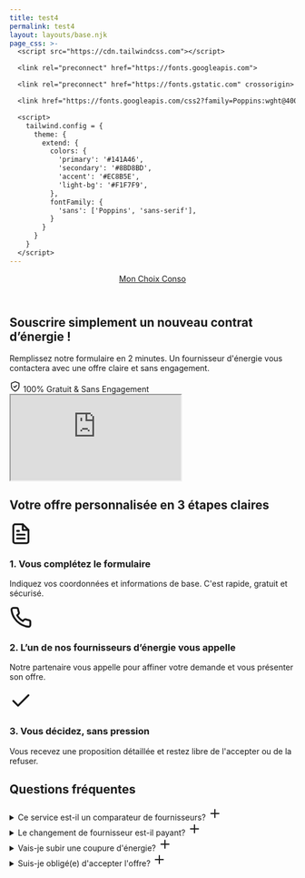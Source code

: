 ```yaml
---
title: test4
permalink: test4
layout: layouts/base.njk
page_css: >-
  <script src="https://cdn.tailwindcss.com"></script>

  <link rel="preconnect" href="https://fonts.googleapis.com">

  <link rel="preconnect" href="https://fonts.gstatic.com" crossorigin>

  <link href="https://fonts.googleapis.com/css2?family=Poppins:wght@400;600;700&display=swap" rel="stylesheet">

  <script>
    tailwind.config = {
      theme: {
        extend: {
          colors: {
            'primary': '#141A46',
            'secondary': '#8BD8BD',
            'accent': '#EC8B5E',
            'light-bg': '#F1F7F9',
          },
          fontFamily: {
            'sans': ['Poppins', 'sans-serif'],
          }
        }
      }
    }
  </script>
---
```

<div class="bg-light-bg font-sans">
    <header class="bg-white shadow-md">
        <div class="container mx-auto px-6 py-4">
            <a href="#" class="text-2xl font-bold text-primary">Mon Choix Conso</a>
        </div>
    </header>
    <main>
        <section id="hero" class="bg-primary text-white py-12 md:py-20">
            <div class="container mx-auto px-6 grid lg:grid-cols-2 gap-12 items-center">
                <div class="hero-text text-center lg:text-left">
                    <h1 class="text-4xl md:text-5xl font-bold leading-tight mb-4">Souscrire simplement un nouveau contrat d’énergie !</h1>
                    <p class="text-lg md:text-xl opacity-90 mb-6">Remplissez notre formulaire en 2 minutes. Un fournisseur d'énergie vous contactera avec une offre claire et sans engagement.</p>
                    <div class="inline-flex items-center gap-3 bg-white/10 py-2 px-4 rounded-full">
                        <svg xmlns="http://www.w3.org/2000/svg" width="20" height="20" viewBox="0 0 24 24" fill="none" stroke="currentColor" stroke-width="2" stroke-linecap="round" stroke-linejoin="round" class="text-secondary"><path d="M12 22s8-4 8-10V5l-8-3-8 3v7c0 6 8 10 8 10z"></path><path d="m9 12 2 2 4-4"></path></svg>
                        <span class="font-semibold">100% Gratuit & Sans Engagement</span>
                    </div>
                </div>
                <div class="form-container bg-white text-gray-800 rounded-lg shadow-2xl h-[1360px] lg:h-[1050px] overflow-hidden">
                   <iframe
                      src="https://gazelec-engie-kevin-0907.lovable.app/"
                      class="w-full h-full border-0"
                      title="Formulaire de comparaison d'énergie">
                   </iframe>
                </div>
            </div>
        </section>
        <section id="process" class="py-16 md:py-24 bg-white">
            <div class="container mx-auto px-6">
                <h2 class="text-3xl md:text-4xl font-bold text-center text-primary mb-12">Votre offre personnalisée en 3 étapes claires</h2>
                <div class="grid md:grid-cols-3 gap-10 text-center">
                    <div class="step">
                        <div class="flex justify-center mb-4">
                            <div class="w-20 h-20 bg-secondary rounded-full flex items-center justify-center">
                                <svg xmlns="http://www.w3.org/2000/svg" width="40" height="40" viewBox="0 0 24 24" fill="none" stroke="currentColor" stroke-width="2" stroke-linecap="round" stroke-linejoin="round" class="text-primary"><path d="M14 2H6a2 2 0 0 0-2 2v16a2 2 0 0 0 2 2h12a2 2 0 0 0 2-2V8z"></path><polyline points="14 2 14 8 20 8"></polyline><line x1="16" y1="13" x2="8" y2="13"></line><line x1="16" y1="17" x2="8" y2="17"></line><polyline points="10 9 9 9 8 9"></polyline></svg>
                            </div>
                        </div>
                        <h3 class="text-xl font-bold mb-2 text-primary">1. Vous complétez le formulaire</h3>
                        <p class="text-gray-600">Indiquez vos coordonnées et informations de base. C'est rapide, gratuit et sécurisé.</p>
                    </div>
                    <div class="step">
                        <div class="flex justify-center mb-4">
                            <div class="w-20 h-20 bg-secondary rounded-full flex items-center justify-center">
                                <svg xmlns="http://www.w3.org/2000/svg" width="40" height="40" viewBox="0 0 24 24" fill="none" stroke="currentColor" stroke-width="2" stroke-linecap="round" stroke-linejoin="round" class="text-primary"><path d="M22 16.92v3a2 2 0 0 1-2.18 2 19.79 19.79 0 0 1-8.63-3.07 19.5 19.5 0 0 1-6-6 19.79 19.79 0 0 1-3.07-8.67A2 2 0 0 1 4.11 2h3a2 2 0 0 1 2 1.72 12.84 12.84 0 0 0.7 2.81 2 2 0 0 1-.45 2.11L8.09 9.91a16 16 0 0 0 6 6l1.27-1.27a2 2 0 0 1 2.11-.45 12.84 12.84 0 0 0 2.81.7A2 2 0 0 1 22 16.92z"></path></svg>
                            </div>
                        </div>
                        <h3 class="text-xl font-bold mb-2 text-primary">2. L’un de nos fournisseurs d’énergie vous appelle</h3>
                        <p class="text-gray-600">Notre partenaire vous appelle pour affiner votre demande et vous présenter son offre.</p>
                    </div>
                    <div class="step">
                        <div class="flex justify-center mb-4">
                            <div class="w-20 h-20 bg-secondary rounded-full flex items-center justify-center">
                                <svg xmlns="http://www.w3.org/2000/svg" width="40" height="40" viewBox="0 0 24 24" fill="none" stroke="currentColor" stroke-width="2" stroke-linecap="round" stroke-linejoin="round" class="text-primary"><path d="M20 6 9 17l-5-5"></path></svg>
                            </div>
                        </div>
                        <h3 class="text-xl font-bold mb-2 text-primary">3. Vous décidez, sans pression</h3>
                        <p class="text-gray-600">Vous recevez une proposition détaillée et restez libre de l'accepter ou de la refuser.</p>
                    </div>
                </div>
            </div>
        </section>
        <section id="faq" class="py-16 md:py-24 bg-light-bg">
            <div class="container mx-auto px-6">
                <h2 class="text-3xl md:text-4xl font-bold text-center text-primary mb-12">Questions fréquentes</h2>
                <div class="max-w-3xl mx-auto space-y-4">
                    <details class="bg-white p-6 rounded-lg shadow-sm group">
                        <summary class="font-semibold cursor-pointer flex justify-between items-center">
                            Ce service est-il un comparateur de fournisseurs?
                            <svg xmlns="http://www.w3.org/2000/svg" width="24" height="24" viewBox="0 0 24 24" fill="none" stroke="currentColor" stroke-width="2" stroke-linecap="round" stroke-linejoin="round" class="w-5 h-5 transition-transform duration-300 group-open:rotate-45"><path d="M12 5v14"/><path d="M5 12h14"/></svg>
                        </summary>
                        <p class="text-gray-600 mt-4">Non. Notre service vous met directement et gratuitement en relation avec un unique fournisseur d'énergie partenaire. Celui-ci vous contactera pour vous proposer une offre adaptée à votre profil.</p>
                    </details>
                    <details class="bg-white p-6 rounded-lg shadow-sm group">
                        <summary class="font-semibold cursor-pointer flex justify-between items-center">
                            Le changement de fournisseur est-il payant?
                            <svg xmlns="http://www.w3.org/2000/svg" width="24" height="24" viewBox="0 0 24 24" fill="none" stroke="currentColor" stroke-width="2" stroke-linecap="round" stroke-linejoin="round" class="w-5 h-5 transition-transform duration-300 group-open:rotate-45"><path d="M12 5v14"/><path d="M5 12h14"/></svg>
                        </summary>
                        <p class="text-gray-600 mt-4">Non, le changement de fournisseur d'énergie pour un client particulier est toujours gratuit. La loi interdit les frais de résiliation de votre ancien contrat ainsi que les frais de souscription au nouveau.</p>
                    </details>
                    <details class="bg-white p-6 rounded-lg shadow-sm group">
                        <summary class="font-semibold cursor-pointer flex justify-between items-center">
                            Vais-je subir une coupure d'énergie?
                            <svg xmlns="http://www.w3.org/2000/svg" width="24" height="24" viewBox="0 0 24 24" fill="none" stroke="currentColor" stroke-width="2" stroke-linecap="round" stroke-linejoin="round" class="w-5 h-5 transition-transform duration-300 group-open:rotate-45"><path d="M12 5v14"/><path d="M5 12h14"/></svg>
                        </summary>
                        <p class="text-gray-600 mt-4">Absolument pas. La continuité de votre fourniture est garantie par le gestionnaire du réseau (Enedis ou GRDF). Le changement est une démarche purement administrative sans impact technique.</p>
                    </details>
                     <details class="bg-white p-6 rounded-lg shadow-sm group">
                        <summary class="font-semibold cursor-pointer flex justify-between items-center">
                            Suis-je obligé(e) d'accepter l'offre?
                            <svg xmlns="http://www.w3.org/2000/svg" width="24" height="24" viewBox="0 0 24 24" fill="none" stroke="currentColor" stroke-width="2" stroke-linecap="round" stroke-linejoin="round" class="w-5 h-5 transition-transform duration-300 group-open:rotate-45"><path d="M12 5v14"/><path d="M5 12h14"/></svg>
                        </summary>
                        <p class="text-gray-600 mt-4">Non, vous êtes totalement libre. La proposition que vous recevrez est sans aucun engagement de votre part. Vous pouvez la refuser sans avoir à fournir de justification.</p>
                    </details>
                </div>
            </div>
        </section>
    </main>
</div>
